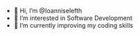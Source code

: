 - 👋 Hi, I’m @Ioanniselefth
- 👀 I’m interested in Software Development
- 🌱 I’m currently improving my coding skills

<!---
Ioanniselefth/Ioanniselefth is a ✨ special ✨ repository because its `README.md` (this file) appears on your GitHub profile.
You can click the Preview link to take a look at your changes.
--->
